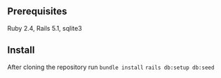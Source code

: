 ## Prerequisites

Ruby 2.4, Rails 5.1, sqlite3

## Install

After cloning the repository run
`bundle install`
`rails db:setup db:seed`
